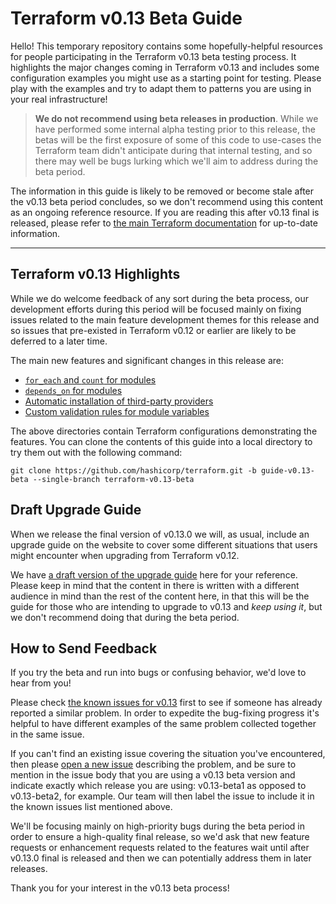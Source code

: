 # Terraform v0.13 Beta Guide

Hello! This temporary repository contains some hopefully-helpful resources for
people participating in the Terraform v0.13 beta testing process. It highlights
the major changes coming in Terraform v0.13 and includes some configuration
examples you might use as a starting point for testing. Please play with the
examples and try to adapt them to patterns you are using in your real
infrastructure!

> **We do not recommend using beta releases in production**. While we have
> performed some internal alpha testing prior to this release, the betas will
> be the first exposure of some of this code to use-cases the Terraform team
> didn't anticipate during that internal testing, and so there may well be bugs
> lurking which we'll aim to address during the beta period.

The information in this guide is likely to be removed or become stale after
the v0.13 beta period concludes, so we don't recommend using this content
as an ongoing reference resource. If you are reading this after v0.13 final is
released, please refer to
[the main Terraform documentation](https://www.terraform.io/docs/cli-index.html)
for up-to-date information.

---

## Terraform v0.13 Highlights

While we do welcome feedback of any sort during the beta process, our
development efforts during this period will be focused mainly on fixing issues
related to the main feature development themes for this release and so issues
that pre-existed in Terraform v0.12 or earlier are likely to be deferred to a
later time.

The main new features and significant changes in this release are:

* [`for_each` and `count` for modules](./module-repetition)
* [`depends_on` for modules](./module-depends)
* [Automatic installation of third-party providers](./provider-sources)
* [Custom validation rules for module variables](./variable-validation)

The above directories contain Terraform configurations demonstrating the
features. You can clone the contents of this guide into a local directory to
try them out with the following command:

```
git clone https://github.com/hashicorp/terraform.git -b guide-v0.13-beta --single-branch terraform-v0.13-beta
```

## Draft Upgrade Guide

When we release the final version of v0.13.0 we will, as usual, include an
upgrade guide on the website to cover some different situations that users
might encounter when upgrading from Terraform v0.12.

We have
[a draft version of the upgrade guide](./draft-upgrade-guide.md)
here for your reference. Please keep in mind that the content in there is
written with a different audience in mind than the rest of the content
here, in that this will be the guide for those who are intending to upgrade
to v0.13 and _keep using it_, but we don't recommend doing that during the
beta period.

## How to Send Feedback

If you try the beta and run into bugs or confusing behavior, we'd love to hear
from you!

Please check
[the known issues for v0.13](https://github.com/hashicorp/terraform/issues?q=is%3Aissue+label%3Av0.13)
first to see if someone has already reported a similar problem. In order to
expedite the bug-fixing progress it's helpful to have different examples of the
same problem collected together in the same issue.

If you can't find an existing issue covering the situation you've encountered,
then please [open a new issue](https://github.com/hashicorp/terraform/issues/new/choose)
describing the problem, and be sure to mention in the issue body that you
are using a v0.13 beta version and indicate exactly which release you are
using: v0.13-beta1 as opposed to v0.13-beta2, for example. Our team will then
label the issue to include it in the known issues list mentioned above.

We'll be focusing mainly on high-priority bugs during the beta period in order
to ensure a high-quality final release, so we'd ask that new feature requests
or enhancement requests related to the features wait until after v0.13.0 final
is released and then we can potentially address them in later releases.

Thank you for your interest in the v0.13 beta process!
